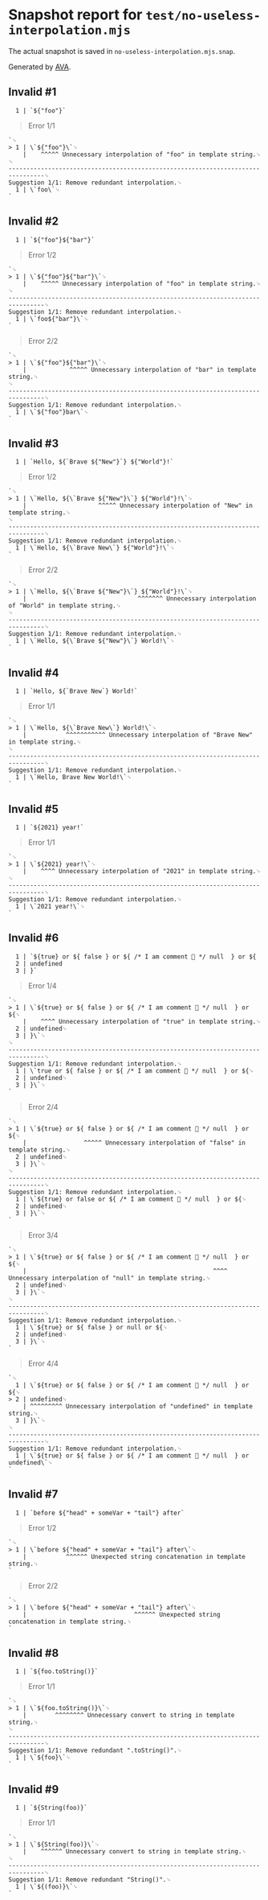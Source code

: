 # Snapshot report for `test/no-useless-interpolation.mjs`

The actual snapshot is saved in `no-useless-interpolation.mjs.snap`.

Generated by [AVA](https://avajs.dev).

## Invalid #1
      1 | `${"foo"}`

> Error 1/1

    `␊
    > 1 | \`${"foo"}\`␊
        |    ^^^^^ Unnecessary interpolation of "foo" in template string.␊
    ␊
    --------------------------------------------------------------------------------␊
    Suggestion 1/1: Remove redundant interpolation.␊
      1 | \`foo\`␊
    `

## Invalid #2
      1 | `${"foo"}${"bar"}`

> Error 1/2

    `␊
    > 1 | \`${"foo"}${"bar"}\`␊
        |    ^^^^^ Unnecessary interpolation of "foo" in template string.␊
    ␊
    --------------------------------------------------------------------------------␊
    Suggestion 1/1: Remove redundant interpolation.␊
      1 | \`foo${"bar"}\`␊
    `

> Error 2/2

    `␊
    > 1 | \`${"foo"}${"bar"}\`␊
        |            ^^^^^ Unnecessary interpolation of "bar" in template string.␊
    ␊
    --------------------------------------------------------------------------------␊
    Suggestion 1/1: Remove redundant interpolation.␊
      1 | \`${"foo"}bar\`␊
    `

## Invalid #3
      1 | `Hello, ${`Brave ${"New"}`} ${"World"}!`

> Error 1/2

    `␊
    > 1 | \`Hello, ${\`Brave ${"New"}\`} ${"World"}!\`␊
        |                    ^^^^^ Unnecessary interpolation of "New" in template string.␊
    ␊
    --------------------------------------------------------------------------------␊
    Suggestion 1/1: Remove redundant interpolation.␊
      1 | \`Hello, ${\`Brave New\`} ${"World"}!\`␊
    `

> Error 2/2

    `␊
    > 1 | \`Hello, ${\`Brave ${"New"}\`} ${"World"}!\`␊
        |                               ^^^^^^^ Unnecessary interpolation of "World" in template string.␊
    ␊
    --------------------------------------------------------------------------------␊
    Suggestion 1/1: Remove redundant interpolation.␊
      1 | \`Hello, ${\`Brave ${"New"}\`} World!\`␊
    `

## Invalid #4
      1 | `Hello, ${`Brave New`} World!`

> Error 1/1

    `␊
    > 1 | \`Hello, ${\`Brave New\`} World!\`␊
        |           ^^^^^^^^^^^ Unnecessary interpolation of "Brave New" in template string.␊
    ␊
    --------------------------------------------------------------------------------␊
    Suggestion 1/1: Remove redundant interpolation.␊
      1 | \`Hello, Brave New World!\`␊
    `

## Invalid #5
      1 | `${2021} year!`

> Error 1/1

    `␊
    > 1 | \`${2021} year!\`␊
        |    ^^^^ Unnecessary interpolation of "2021" in template string.␊
    ␊
    --------------------------------------------------------------------------------␊
    Suggestion 1/1: Remove redundant interpolation.␊
      1 | \`2021 year!\`␊
    `

## Invalid #6
      1 | `${true} or ${ false } or ${ /* I am comment 🤡 */ null  } or ${
      2 | undefined
      3 | }`

> Error 1/4

    `␊
    > 1 | \`${true} or ${ false } or ${ /* I am comment 🤡 */ null  } or ${␊
        |    ^^^^ Unnecessary interpolation of "true" in template string.␊
      2 | undefined␊
      3 | }\`␊
    ␊
    --------------------------------------------------------------------------------␊
    Suggestion 1/1: Remove redundant interpolation.␊
      1 | \`true or ${ false } or ${ /* I am comment 🤡 */ null  } or ${␊
      2 | undefined␊
      3 | }\`␊
    `

> Error 2/4

    `␊
    > 1 | \`${true} or ${ false } or ${ /* I am comment 🤡 */ null  } or ${␊
        |                ^^^^^ Unnecessary interpolation of "false" in template string.␊
      2 | undefined␊
      3 | }\`␊
    ␊
    --------------------------------------------------------------------------------␊
    Suggestion 1/1: Remove redundant interpolation.␊
      1 | \`${true} or false or ${ /* I am comment 🤡 */ null  } or ${␊
      2 | undefined␊
      3 | }\`␊
    `

> Error 3/4

    `␊
    > 1 | \`${true} or ${ false } or ${ /* I am comment 🤡 */ null  } or ${␊
        |                                                    ^^^^ Unnecessary interpolation of "null" in template string.␊
      2 | undefined␊
      3 | }\`␊
    ␊
    --------------------------------------------------------------------------------␊
    Suggestion 1/1: Remove redundant interpolation.␊
      1 | \`${true} or ${ false } or null or ${␊
      2 | undefined␊
      3 | }\`␊
    `

> Error 4/4

    `␊
      1 | \`${true} or ${ false } or ${ /* I am comment 🤡 */ null  } or ${␊
    > 2 | undefined␊
        | ^^^^^^^^^ Unnecessary interpolation of "undefined" in template string.␊
      3 | }\`␊
    ␊
    --------------------------------------------------------------------------------␊
    Suggestion 1/1: Remove redundant interpolation.␊
      1 | \`${true} or ${ false } or ${ /* I am comment 🤡 */ null  } or undefined\`␊
    `

## Invalid #7
      1 | `before ${"head" + someVar + "tail"} after`

> Error 1/2

    `␊
    > 1 | \`before ${"head" + someVar + "tail"} after\`␊
        |           ^^^^^^ Unexpected string concatenation in template string.␊
    `

> Error 2/2

    `␊
    > 1 | \`before ${"head" + someVar + "tail"} after\`␊
        |                              ^^^^^^ Unexpected string concatenation in template string.␊
    `

## Invalid #8
      1 | `${foo.toString()}`

> Error 1/1

    `␊
    > 1 | \`${foo.toString()}\`␊
        |        ^^^^^^^^ Unnecessary convert to string in template string.␊
    ␊
    --------------------------------------------------------------------------------␊
    Suggestion 1/1: Remove redundant ".toString()".␊
      1 | \`${foo}\`␊
    `

## Invalid #9
      1 | `${String(foo)}`

> Error 1/1

    `␊
    > 1 | \`${String(foo)}\`␊
        |    ^^^^^^ Unnecessary convert to string in template string.␊
    ␊
    --------------------------------------------------------------------------------␊
    Suggestion 1/1: Remove redundant "String()".␊
      1 | \`${(foo)}\`␊
    `
